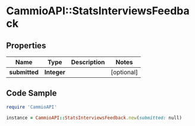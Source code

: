 # CammioAPI::StatsInterviewsFeedback

## Properties

Name | Type | Description | Notes
------------ | ------------- | ------------- | -------------
**submitted** | **Integer** |  | [optional] 

## Code Sample

```ruby
require 'CammioAPI'

instance = CammioAPI::StatsInterviewsFeedback.new(submitted: null)
```


